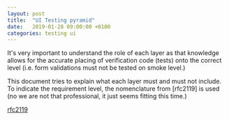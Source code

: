 ```yaml
---
layout: post
title:  "UI Testing pyramid"
date:   2019-01-28 09:00:00 +0100
categories: testing ui
---
```


It's very important to understand the role of each layer as that knowledge allows for the accurate placing of verification code (tests) onto the correct level (i.e. form validations must not be tested on smoke level.)

This document tries to explain what each layer must and must not include. To indicate the requirement level, the nomenclature from [rfc2119] is used (no we are not that professional, it just seems fitting this time.)

[rfc2119](https://tools.ietf.org/html/rfc2119)